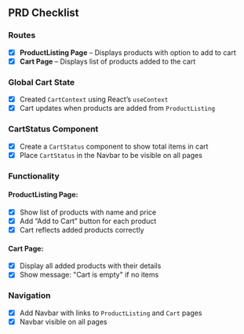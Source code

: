 ## PRD Checklist

### Routes
- [x] **ProductListing Page** – Displays products with option to add to cart  
- [x] **Cart Page** – Displays list of products added to the cart  

###  Global Cart State
- [x] Created `CartContext` using React’s `useContext`  
- [x] Cart updates when products are added from `ProductListing`

###  CartStatus Component
- [x] Create a `CartStatus` component to show total items in cart  
- [x] Place `CartStatus` in the Navbar to be visible on all pages  

###  Functionality
#### ProductListing Page:
- [x] Show list of products with name and price  
- [x] Add “Add to Cart” button for each product  
- [x] Cart reflects added products correctly  

#### Cart Page:
- [x] Display all added products with their details  
- [x] Show message: "Cart is empty" if no items  

###  Navigation
- [x] Add Navbar with links to `ProductListing` and `Cart` pages  
- [x] Navbar visible on all pages  

